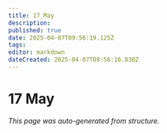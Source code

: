 ```yaml
---
title: 17_May
description: 
published: true
date: 2025-04-07T09:56:19.125Z
tags: 
editor: markdown
dateCreated: 2025-04-07T09:56:16.830Z
---
```


# 17 May

*This page was auto-generated from structure.*